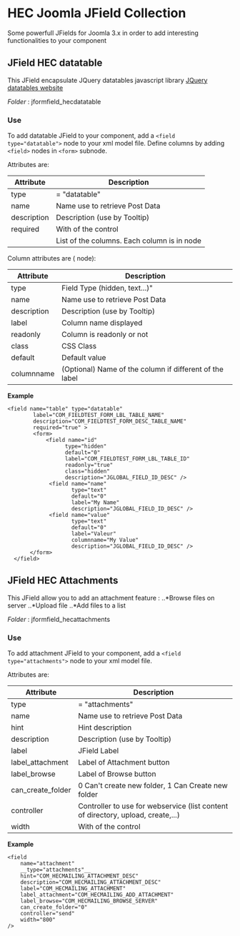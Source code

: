 # HEC Joomla JField Collection
Some powerfull JFields for Joomla 3.x in order to add interesting functionalities to your component

## JField HEC datatable 
This JField encapsulate JQuery datatables javascript library [JQuery datatables website](https://datatables.net/)

_Folder_ : jformfield_hecdatatable

### Use
To add datatable JField to your component, add a `<field type="datatable">` node to your xml model file.
Define columns by adding `<field>` nodes in `<form>` subnode.


Attributes are:

Attribute | Description
--- | ---
type | = "datatable"
name | Name use to retrieve Post Data
description | Description (use by Tooltip)
required | With of the control
<form> | List of the columns. Each column is in <field> node

Column attributes are (<field> node):

Attribute | Description
--- | ---
type | Field Type (hidden, text...)"
name | Name use to retrieve Post Data
description | Description (use by Tooltip)
label | Column name displayed
readonly | Column is readonly or not
class | CSS Class
default | Default value
columnname | (Optional) Name of the column if different of the label


__Example__
    
    <field name="table" type="datatable"
            label="COM_FIELDTEST_FORM_LBL_TABLE_NAME"
            description="COM_FIELDTEST_FORM_DESC_TABLE_NAME" 
            required="true" >
            <form>
                <field name="id" 
                      type="hidden" 
                      default="0" 
                      label="COM_FIELDTEST_FORM_LBL_TABLE_ID"
                      readonly="true" 
                      class="hidden"
                      description="JGLOBAL_FIELD_ID_DESC" /> 
                 <field name="name" 
                        type="text" 
                        default="0" 
                        label="My Name"
                        description="JGLOBAL_FIELD_ID_DESC" /> 
                 <field name="value" 
                        type="text" 
                        default="0" 
                        label="Valeur" 
                        columnname="My Value"
                        description="JGLOBAL_FIELD_ID_DESC" />
           </form>
      </field>
    
## JField HEC Attachments
This JField allow you to add an attachment feature :
..*Browse files on server
..*Upload file
..*Add files to a list

_Folder_ : jformfield_hecattachments

### Use
To add attachment JField to your component, add a `<field type="attachments">` node to your xml model file.

Attributes are:

Attribute | Description
--- | ---
type | = "attachments"
name | Name use to retrieve Post Data
hint | Hint description
description | Description (use by Tooltip)
label | JField Label
label_attachment | Label of Attachment button
label_browse | Label of Browse button
can_create_folder | 0 Can't create new folder, 1 Can Create new folder
controller | Controller to use for webservice (list content of directory, upload, create,...)
width | With of the control



__Example__

    <field 
        name="attachment" 
        __type="attachments"__ 
        hint="COM_HECMAILING_ATTACHMENT_DESC" 
        description="COM_HECMAILING_ATTACHMENT_DESC"
        label="COM_HECMAILING_ATTACHMENT" 
        label_attachment="COM_HECMAILING_ADD_ATTACHMENT" 
        label_browse="COM_HECMAILING_BROWSE_SERVER"
        can_create_folder="0" 
        controller="send" 
        width="800"
    />
